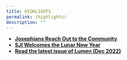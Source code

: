 ```yaml
---
title: HIGHLIGHTS
permalink: /highlights/
description: ""
---
```

*   [**Josephians Reach Out to the Community**](/news-and-events/news-highlights/2023#_ptoh_107679)
*   [**SJI Welcomes the Lunar New Year**](/news-and-events/news-highlights/2023)
*   [**Read the latest issue of Lumen (Dec 2022)**](/news-and-events/sji-publications#_ptoh_105040)